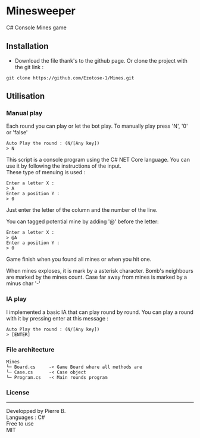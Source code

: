 # Minesweeper
C# Console Mines game



## Installation
* Download the file thank's to the github page. Or clone the project with the git link :
```shell
git clone https://github.com/Ezotose-1/Mines.git
```



## Utilisation
### Manual play
Each round you can play or let the bot play. To manually play press 'N', '0' or 'false' 
```console
Auto Play the round : (N/[Any key])
> N
```
This script is a console program using the C# NET Core language. You can use it by following the instructions of the input.  
These type of menuing is used : 
```console
Enter a letter X :
> A
Enter a position Y :
> 0
```
Just enter the letter of the column and the number of the line.

You can tagged potential mine by adding '@' before the letter: 
```console
Enter a letter X :
> @A
Enter a position Y :
> 0
```

Game finish when you found all mines or when you hit one.

When mines exploses, it is mark by a asterisk character.
Bomb's neighbours are marked by the mines count.
Case far away from mines is marked by a minus char '-'


### IA play
I implemented a basic IA that can play round by round. You can play a round with it by pressing enter at this message : 
```console
Auto Play the round : (N/[Any key])
> [ENTER]
```



### File architecture
```
Mines
└─ Board.cs     -< Game Board where all methods are
└─ Case.cs      -< Case object
└─ Program.cs   -< Main rounds program
```


   
### License
----
Developped by Pierre B.  
Languages : C#  
Free to use  
MIT  
